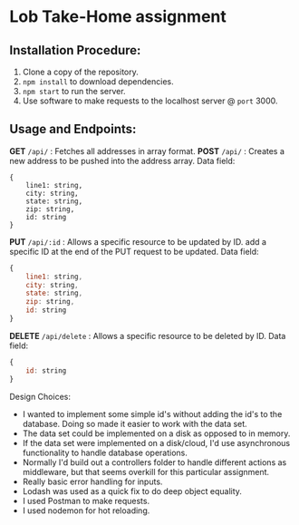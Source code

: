 # Lob Take-Home assignment

## Installation Procedure:
1. Clone a copy of the repository.
2. `npm install` to download dependencies.
3. `npm start` to run the server.
4. Use software to make requests to the localhost server @ `port` 3000.

## Usage and Endpoints:
**GET** `/api/` : Fetches all addresses in array format.
**POST** `/api/` : Creates a new address to be pushed into the address array.
Data field:

```
{
    line1: string,
    city: string,
    state: string,
    zip: string,
    id: string
} 
```
**PUT** `/api/:id` : Allows a specific resource to be updated by ID.
add a specific ID at the end of the PUT request to be updated.
Data field:
```js
{
    line1: string,
    city: string,
    state: string,
    zip: string,
    id: string
}
```
**DELETE** `/api/delete` : Allows a specific resource to be deleted by ID.
Data field:
```js
{
    id: string
}
```
Design Choices:
- I wanted to implement some simple id's without adding the id's to the database. Doing so made it easier to work with the data set.
- The data set could be implemented on a disk as opposed to in memory.
- If the data set were implemented on a disk/cloud, I'd use asynchronous functionality to handle database operations.
- Normally I'd build out a controllers folder to handle different actions as middleware, but that seems overkill for this particular assignment.
- Really basic error handling for inputs.
- Lodash was used as a quick fix to do deep object equality.
- I used Postman to make requests.
- I used nodemon for hot reloading.